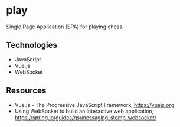 # play

Single Page Application (SPA) for playing chess.

## Technologies
* JavaScript
* Vue.js
* WebSocket

## Resources
* Vue.js - The Progressive
JavaScript Framework, https://vuejs.org
* Using WebSocket to build an interactive web application, https://spring.io/guides/gs/messaging-stomp-websocket/
